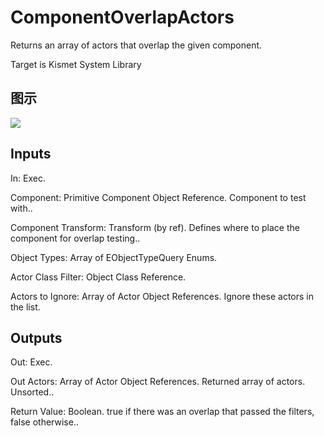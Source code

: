 # ComponentOverlapActors

Returns an array of actors that overlap the given component.

Target is Kismet System Library

## 图示

![]($-20221218-18184691.png)

## Inputs

In: Exec.

Component: Primitive Component Object Reference. Component to test with..

Component Transform: Transform (by ref). Defines where to place the component for overlap testing..

Object Types: Array of EObjectTypeQuery Enums.

Actor Class Filter: Object Class Reference.

Actors to Ignore: Array of Actor Object References. Ignore these actors in the list.  

## Outputs

Out: Exec.

Out Actors: Array of Actor Object References. Returned array of actors. Unsorted..

Return Value: Boolean. true if there was an overlap that passed the filters, false otherwise..

